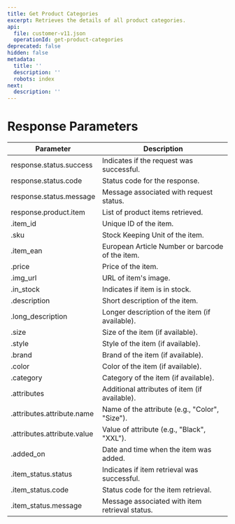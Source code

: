 ```yaml
---
title: Get Product Categories
excerpt: Retrieves the details of all product categories.
api:
  file: customer-v11.json
  operationId: get-product-categories
deprecated: false
hidden: false
metadata:
  title: ''
  description: ''
  robots: index
next:
  description: ''
---
```

# Response Parameters

| Parameter                   | Description                                     |
| --------------------------- | ----------------------------------------------- |
| response.status.success     | Indicates if the request was successful.        |
| response.status.code        | Status code for the response.                   |
| response.status.message     | Message associated with request status.         |
| response.product.item       | List of product items retrieved.                |
| .item\_id                   | Unique ID of the item.                          |
| .sku                        | Stock Keeping Unit of the item.                 |
| .item\_ean                  | European Article Number or barcode of the item. |
| .price                      | Price of the item.                              |
| .img\_url                   | URL of item's image.                            |
| .in\_stock                  | Indicates if item is in stock.                  |
| .description                | Short description of the item.                  |
| .long\_description          | Longer description of the item (if available).  |
| .size                       | Size of the item (if available).                |
| .style                      | Style of the item (if available).               |
| .brand                      | Brand of the item (if available).               |
| .color                      | Color of the item (if available).               |
| .category                   | Category of the item (if available).            |
| .attributes                 | Additional attributes of item (if available).   |
| .attributes.attribute.name  | Name of the attribute (e.g., "Color", "Size").  |
| .attributes.attribute.value | Value of attribute (e.g., "Black", "XXL").      |
| .added\_on                  | Date and time when the item was added.          |
| .item\_status.status        | Indicates if item retrieval was successful.     |
| .item\_status.code          | Status code for the item retrieval.             |
| .item\_status.message       | Message associated with item retrieval status.  |